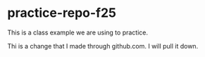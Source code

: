 # practice-repo-f25
This is a class example we are using to practice. 

Thi is a change that I made through github.com. I will pull it down.
